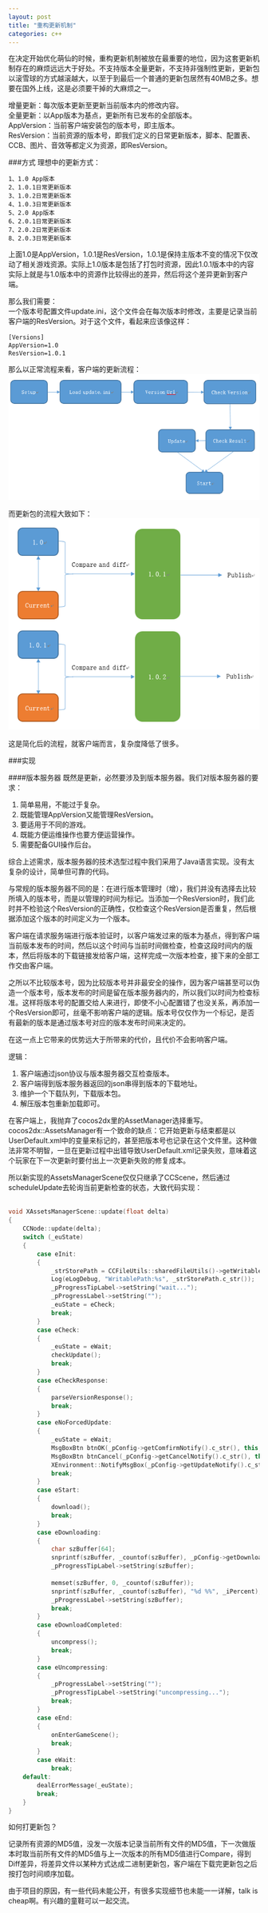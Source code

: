 ```yaml
---
layout: post
title: "重构更新机制"
categories: c++
---
```


在决定开始优化萌仙的时候，重构更新机制被放在最重要的地位，因为这套更新机制存在的麻烦远远大于好处。不支持版本全量更新，不支持非强制性更新，更新包以滚雪球的方式越滚越大，以至于到最后一个普通的更新包居然有40MB之多。想要在国外上线，这是必须要干掉的大麻烦之一。

增量更新：每次版本更新至更新当前版本内的修改内容。  
全量更新：以App版本为基点，更新所有已发布的全部版本。  
AppVersion：当前客户端安装包的版本号，即主版本。   
ResVersion：当前资源的版本号，即我们定义的日常更新版本，脚本、配置表、CCB、图片、音效等都定义为资源，即ResVersion。

###方式
理想中的更新方式：  

	1、1.0 App版本
	2、1.0.1日常更新版本
	3、1.0.2日常更新版本
	4、1.0.3日常更新版本
	5、2.0 App版本
	6、2.0.1日常更新版本
	7、2.0.2日常更新版本
	8、2.0.3日常更新版本

上面1.0是AppVersion，1.0.1是ResVersion，1.0.1是保持主版本不变的情况下仅改动了相关游戏资源。实际上1.0版本是包括了打包时资源，因此1.0.1版本中的内容实际上就是与1.0版本中的资源作比较得出的差异，然后将这个差异更新到客户端。

那么我们需要：  
一个版本号配置文件update.ini，这个文件会在每次版本时修改，主要是记录当前客户端的ResVersion。对于这个文件，看起来应该像这样：  

	[Versions]
	AppVersion=1.0
	ResVersion=1.0.1

那么以正常流程来看，客户端的更新流程：  
![alt text](/img/2015-08-21-1.png)  

而更新包的流程大致如下：  
![alt text](/img/2015-08-21-2.png)  

这是简化后的流程，就客户端而言，复杂度降低了很多。

###实现

####版本服务器
既然是更新，必然要涉及到版本服务器。我们对版本服务器的要求：  
1. 简单易用，不能过于复杂。  
2. 既能管理AppVersion又能管理ResVersion。  
3. 要适用于不同的游戏。  
4. 既能方便运维操作也要方便运营操作。  
5. 需要配备GUI操作后台。

综合上述需求，版本服务器的技术选型过程中我们采用了Java语言实现。没有太复杂的设计，简单但可靠的代码。

与常规的版本服务器不同的是：在进行版本管理时（增），我们并没有选择去比较所填入的版本号，而是以管理的时间为标记。当添加一个ResVersion时，我们此时并不检验这个ResVersion的正确性，仅检查这个ResVersion是否重复，然后根据添加这个版本的时间定义为一个版本。

客户端在请求服务端进行版本验证时，以客户端发过来的版本为基点，得到客户端当前版本发布的时间，然后以这个时间与当前时间做检查，检查这段时间内的版本，然后将版本的下载链接发给客户端，这样完成一次版本检查，接下来的全部工作交由客户端。

之所以不比较版本号，因为比较版本号并非最安全的操作，因为客户端甚至可以伪造一个版本号，版本发布的时间是留在版本服务器内的，所以我们以时间为检查标准。这样将版本号的配置交给人来进行，即使不小心配置错了也没关系，再添加一个ResVersion即可，丝毫不影响客户端的逻辑。版本号仅仅作为一个标记，是否有最新的版本是通过版本号对应的版本发布时间来决定的。

在这一点上它带来的优势远大于所带来的代价，且代价不会影响客户端。

逻辑：  
1. 客户端通过json协议与版本服务器交互检查版本。  
2. 客户端得到版本服务器返回的json串得到版本的下载地址。  
3. 维护一个下载队列，下载版本包。  
4. 解压版本包重新加载即可。  

在客户端上，我抛弃了cocos2dx里的AssetManager选择重写。cocos2dx::AssetsManager有一个致命的缺点：它开始更新与结束都是以UserDefault.xml中的变量来标记的，甚至把版本号也记录在这个文件里。这种做法非常不明智，一旦在更新过程中出错导致UserDefault.xml记录失败，意味着这个玩家在下一次更新时要付出上一次更新失败的修复成本。

所以新实现的AssetsManagerScene仅仅只继承了CCScene，然后通过scheduleUpdate去轮询当前更新检查的状态，大致代码实现：  

``` c++

void XAssetsManagerScene::update(float delta)
{
	CCNode::update(delta);
	switch (_euState)
	{
		case eInit:
		{
			_strStorePath = CCFileUtils::sharedFileUtils()->getWritablePath();
			Log(eLogDebug, "WritablePath:%s", _strStorePath.c_str());
			_pProgressTipLabel->setString("wait...");
			_pProgressLabel->setString("");
			_euState = eCheck;
			break;
		}
		case eCheck:
		{
			_euState = eWait;
			checkUpdate();
			break;
		}
		case eCheckResponse:
		{
			parseVersionResponse();
			break;
		}
		case eNoForcedUpdate:
		{
			_euState = eWait;
			MsgBoxBtn btnOK(_pConfig->getComfirmNotify().c_str(), this, callfunc_selector(XAssetsManagerScene::onConfirmForceUpdate));
			MsgBoxBtn btnCancel(_pConfig->getCancelNotify().c_str(), this, callfunc_selector(XAssetsManagerScene::onCancelFroceUpdate));
			XEnvironment::NotifyMsgBox(_pConfig->getUpdateNotify().c_str(), _pConfig->getForceUpdateNotify().c_str(), &btnCancel, &btnOK);
			break;
		}
		case eStart:
		{
			download();
			break;
		}
		case eDownloading:
		{
			char szBuffer[64];
			snprintf(szBuffer, _countof(szBuffer), _pConfig->getDownloadTip().c_str(), _iCurrentDownIndex, _versionInfoMap.size());
			_pProgressTipLabel->setString(szBuffer);

			memset(szBuffer, 0, _countof(szBuffer));
			snprintf(szBuffer, _countof(szBuffer), "%d %%", _iPercent);
			_pProgressLabel->setString(szBuffer);
			break;
		}
		case eDownloadCompleted:
		{
			uncompress();
			break;
		}
		case eUncompressing:
		{
			_pProgressLabel->setString("");
			_pProgressTipLabel->setString("uncompressing...");
			break;
		}
		case eEnd:
		{
			onEnterGameScene();
			break;
		}
		case eWait:
			break;
	default:
		dealErrorMessage(_euState);
		break;
	}
}

```

如何打更新包？

记录所有资源的MD5值，没发一次版本记录当前所有文件的MD5值，下一次做版本时取当前所有文件的MD5值与上一次版本的所有MD5值进行Compare，得到Diff差异，将差异文件以某种方式达成二进制更新包，客户端在下载完更新包之后按打包时间顺序加载。

由于项目的原因，有一些代码未能公开，有很多实现细节也未能一一详解，talk is cheap啊。有兴趣的童鞋可以一起交流。

